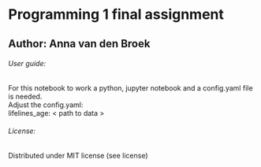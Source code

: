 # Programming 1 final assignment 
## Author: Anna van den Broek

###### User guide:
For this notebook to work a python, jupyter notebook and a config.yaml file is needed.<br />
Adjust the config.yaml: <br />
lifelines_age: < path to data >

###### License:
Distributed under MIT license (see license)
